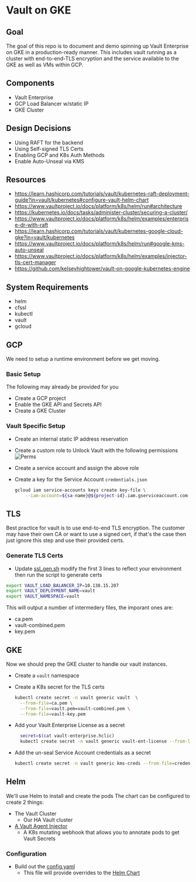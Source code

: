 # Vault on GKE

## Goal

The goal of this repo is to document and demo spinning up Vault Enterprise on GKE in a production-ready manner.
This includes vault running as a cluster with end-to-end-TLS encryption and the service available to the GKE
as well as VMs within GCP.

## Components

* Vault Enterprise
* GCP Load Balancer w/static IP
* GKE Cluster

## Design Decisions

* Using RAFT for the backend
* Using Self-signed TLS Certs
* Enabling GCP and K8s Auth Methods
* Enable Auto-Unseal via KMS

## Resources

* https://learn.hashicorp.com/tutorials/vault/kubernetes-raft-deployment-guide?in=vault/kubernetes#configure-vault-helm-chart
* https://www.vaultproject.io/docs/platform/k8s/helm/run#architecture
* https://kubernetes.io/docs/tasks/administer-cluster/securing-a-cluster/
* https://www.vaultproject.io/docs/platform/k8s/helm/examples/enterprise-dr-with-raft
* https://learn.hashicorp.com/tutorials/vault/kubernetes-google-cloud-gke?in=vault/kubernetes
* https://www.vaultproject.io/docs/platform/k8s/helm/run#google-kms-auto-unseal
* https://www.vaultproject.io/docs/platform/k8s/helm/examples/injector-tls-cert-manager
* https://github.com/kelseyhightower/vault-on-google-kubernetes-engine

## System Requirements

* helm
* cfssl
* kubectl
* vault
* gcloud

## GCP

We need to setup a runtime environment before we get moving.

### Basic Setup

The following may already be provided for you

* Create a GCP project
* Enable the GKE API and Secrets API
* Create a GKE Cluster

### Vault Specific Setup

* Create an internal static IP address reservation
* Create a custom role to Unlock Vault with the following permissions
  ![Perms](docs/vault-kms.png)
* Create a service account and assign the above role
* Create a key for the Service Account `credentials.json`

  ```bash
  gcloud iam service-accounts keys create key-file \
      --iam-account=${sa-name}@${project-id}.iam.gserviceaccount.com
  ```

## TLS

Best practice for vault is to use end-to-end TLS encryption.
The customer may have their own CA or want to use a signed cert, if that's the case then just ignore this step and use their provided certs.

### Generate TLS Certs

* Update [ssl_gen.sh](tls/ssl_gen.sh) modify the first 3 lines to reflect your environment then run the script to generate certs

```bash
export VAULT_LOAD_BALANCER_IP=10.138.15.207
export VAULT_DEPLOYMENT_NAME=vault
export VAULT_NAMESPACE=vault
```

This will output a number of intermedery files, the imporant ones are:

* ca.pem
* vault-combined.pem
* key.pem

## GKE

Now we should prep the GKE cluster to handle our vault instances.

* Create a `vault` namespace
* Create a K8s secret for the TLS certs

  ```bash
  kubectl create secret -n vault generic vault  \
    --from-file=ca.pem \
    --from-file=vault.pem=vault-combined.pem \
    --from-file=vault-key.pem
  ```

* Add your Vault Enterprise License as a secret

  ```bash
    secret=$(cat vault-enterprise.hclic)
    kubectl create secret -n vault generic vault-ent-license --from-literal="license=${secret}"
  ```

* Add the un-seal Service Account credentials as a secret

  ```bash
  kubectl create secret -n vault generic kms-creds --from-file=credentials.json
  ```

## Helm

We'll use Helm to install and create the pods The chart can be configured to create 2 things:

* The Vault Cluster
  * Our HA Vault cluster
* [A Vault Agent Injector](https://www.vaultproject.io/docs/platform/k8s/injector)
  * A K8s mutating webhook that allows you to annotate pods to get Vault Secrets

### Configuration

* Build out the [config.yaml](config.yaml)
  * This file will provide overrides to the [Helm Chart](https://www.vaultproject.io/docs/platform/k8s/helm)

